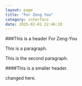 ```yaml
---
layout: page
title: "For Zeng You"
category: interface
date: 2015-02-01 22:46:33
---
```


###This is a header For Zeng-You

This is a paragraph.  

This is the second paragraph.  

####This is a smaller header.

changed here.  

